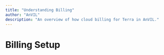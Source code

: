 ```yaml
---
title: "Understanding Billing"
author: "AnVIL"
description: "An overview of how cloud billing for Terra in AnVIL."
---
```


# Billing Setup

  <!--- Add  requestor pays.--->